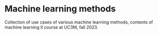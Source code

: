 # Machine learning methods

Collection of use cases of various machine learning methods, contents of machine learning II course at UC3M, fall 2023.
